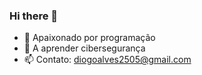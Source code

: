 ### Hi there 👋


- 🔭 Apaixonado por programação
- 🌱 A aprender cibersegurança
- 📫 Contato: diogoalves2505@gmail.com

